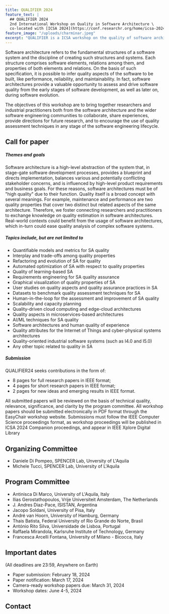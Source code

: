 ```yaml
---
title: QUALIFIER 2024
feature_text: |
  ## QUALIFIER 2024
  2nd International Workshop on Quality in Software Architecture \
  co-located with [ICSA 2024](https://conf.researchr.org/home/icsa-2024)
feature_image: "/uploads/charminar.jpeg"
excerpt: "QUALIFIER is a ICSA workshop on the quality of software architectures."
---
```


Software architecture refers to the fundamental structures of a software system and the discipline of creating such structures and systems. Each structure comprises software elements, relations among them, and properties of both elements and relations.
On the basis of such specification, it is possible to infer quality aspects of the software to be built, like performance, reliability, and maintainability.
In fact, software architectures provide a valuable opportunity to assess and drive software quality from the early stages of software development, as well as later on, during software evolution.

The objectives of this workshop are to bring together researchers and industrial practitioners both from the software architecture and the wider software engineering communities to collaborate, share experiences, provide directions for future research, and to encourage the use of quality assessment techniques in any stage of the software engineering lifecycle.

## Call for paper

##### Themes and goals

Software architecture is a high-level abstraction of the system that, in stage-gate software development processes, provides a blueprint and directs implementation, balances various and potentially conflicting stakeholder concerns, and is influenced by high-level product requirements and business goals. For these reasons, software architectures must be of "high quality" due to their function. Quality itself is a broad concept with several meanings. For example, maintenance and performance are two quality properties that cover two distinct but related aspects of the same architecture. Therefore, we foster connecting researchers and practitioners to exchange knowledge on quality estimation in software architectures. Real-world contexts could benefit from the usage of software architectures, which in-turn could ease quality analysis of complex software systems.

##### Topics include, but are not limited to

 - Quantifiable models and metrics for SA quality
 - Interplay and trade-offs among quality properties
 - Refactoring and evolution of SA for quality
 - Automated optimization of SA with respect to quality properties
 - Quality of learning-based SA
 - Requirements engineering for SA quality assurance
 - Graphical visualization of quality properties of SA
 - User studies on quality aspects and quality assurance practices in SA
 - Datasets to benchmark quality assessment techniques for SA
 - Human-in-the-loop for the assessment and improvement of SA quality
 - Scalability and capacity planning
 - Quality-driven cloud computing and edge-cloud architectures
 - Quality aspects in microservices-based architectures
 - AI/ML techniques for SA quality
 - Software architectures and human quality of experience
 - Quality attributes for the Internet of Things and cyber-physical systems architectures
 - Quality-oriented industrial software systems (such as I4.0 and I5.0)
 - Any other topic related to quality in SA

##### Submission

QUALIFIER24 seeks contributions in the form of:
- 8 pages for full research papers in IEEE format;
- 4 pages for short research papers in IEEE format;
- 2 pages for new ideas and emerging results in IEEE format.

All submitted papers will be reviewed on the basis of technical quality, relevance, significance, and clarity by the program committee. 
All workshop papers should be submitted electronically in PDF format through the EasyChair workshop website.
Submissions must follow the IEEE Computer Science proceedings format, as workshop proceedings will be published in ICSA 2024 Companion proceedings, and appear in IEEE Xplore Digital Library

## Organizing Committee

 * Daniele Di Pompeo, SPENCER Lab, Unversity of L'Aquila
 * Michele Tucci, SPENCER Lab, University of L'Aquila

## Program Committee

- Antinisca	Di Marco, University of L'Aquila, Italy 
- Ilias	Gerostathopoulos, Vrije Universiteit Amsterdam, The Netherlands 
- J. Andres	Diaz-Pace, ISISTAN, Argentina 
- Jacopo	Soldani, University of Pisa, Italy 
- André	van Hoorn, University of Hamburg, Germany 
- Thais	Batista, Federal University of Rio Grande do Norte, Brasil 
- António	Rito Silva, Universidade de Lisboa, Portugal 
- Raffaela Mirandola, Karlsruhe Institute of Technology, Germany 
- Francesca	Arcelli Fontana, University of Milano - Bicocca, Italy 

<p></p>

## Important dates
(All deadlines are 23:59, Anywhere on Earth)

- Paper submission: February 18, 2024
- Paper notification: March 17, 2024
- Camera-ready workshop papers due: March 31, 2024
- Workshop dates: June 4-5, 2024

## Contact

